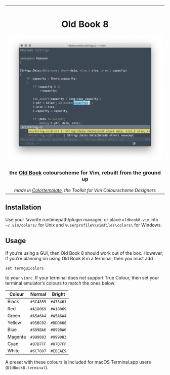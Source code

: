 <table><tbody align='center'>
<tr>
<td><h1>Old Book 8</h1>
<img src="https://raw.githubusercontent.com/arzg/resources/master/oldbook8-screenshot.png" />
<h3>the <a href="https://github.com/KKPMW/oldbook-vim">Old Book</a> colourscheme for Vim, rebuilt from the ground up</h4>
<em>made in <a href="https://github.com/lifepillar/vim-colortemplate">Colortemplate</a>, the Toolkit for Vim Colourscheme Designers</em>
</td>
</tr>
</tbody></table>

## Installation

Use your favorite runtimepath/plugin manager, or place `oldbook8.vim` into
`~/.vim/colors/` for Unix and `%userprofile%\vimfiles\colors\` for Windows.

## Usage

If you’re using a GUI, then Old Book 8 should work out of the box. However, if
you’re planning on using Old Book 8 in a terminal, then you must add

    set termguicolors

to your `vimrc`. If your terminal does not support True Colour, then set your
terminal emulator’s colours to match the ones below:

| Colour  | Normal    | Bright    |
| ---     | ---       | ---       |
| Black   | `#3C4855` | `#475461` |
| Red     | `#A18069` | `#A18069` |
| Green   | `#A5A6A4` | `#A5A6A4` |
| Yellow  | `#D5BC02` | `#DDD668` |
| Blue    | `#899BA6` | `#899BA6` |
| Magenta | `#999083` | `#999083` |
| Cyan    | `#87D7FF` | `#87D7FF` |
| White   | `#6C7887` | `#EBEAE9` |

A preset with these colours is included for macOS Terminal.app users
(`OldBook8.terminal`).
